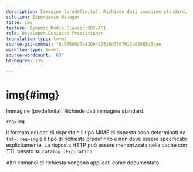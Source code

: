 ```yaml
---
description: Immagine (predefinita). Richiede dati immagine standard.
solution: Experience Manager
title: img
feature: Dynamic Media Classic,SDK/API
role: Developer,Business Practitioner
translation-type: tm+mt
source-git-commit: f6c97606d7a4209427316d7367013ad9585a5cae
workflow-type: tm+mt
source-wordcount: '63'
ht-degree: 15%

---
```



# img{#img}

Immagine (predefinita). Richiede dati immagine standard.

`req=img`

Il formato dei dati di risposta e il tipo MIME di risposta sono determinati da `fmt=`. `req=img` è il tipo di richiesta predefinito e non deve essere specificato esplicitamente. La risposta HTTP può essere memorizzata nella cache con TTL basato su `catalog::Expiration`.

Altri comandi di richiesta vengono applicati come documentato.
